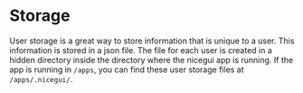# Storage

 User storage is a great way to store information that is unique to a user. This information is stored in a json file. The file for each user is created in a hidden directory inside the directory where the nicegui app is running. If the app is running in `/apps`, you can find these user storage files at `/apps/.nicegui/`.
